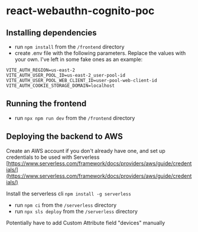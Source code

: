 # react-webauthn-cognito-poc

## Installing dependencies

- run `npm install` from the `/frontend` directory
- create .env file with the following parameters. Replace the values with your own. I've left in some fake ones as an example:

```
VITE_AUTH_REGION=us-east-2
VITE_AUTH_USER_POOL_ID=us-east-2_user-pool-id
VITE_AUTH_USER_POOL_WEB_CLIENT_ID=user-pool-web-client-id
VITE_AUTH_COOKIE_STORAGE_DOMAIN=localhost
```

## Running the frontend

- run `npx npm run dev` from the `/frontend` directory

## Deploying the backend to AWS

Create an AWS account if you don't already have one, and set up credentials to be used with Serverless
[https://www.serverless.com/framework/docs/providers/aws/guide/credentials/](https://www.serverless.com/framework/docs/providers/aws/guide/credentials/)

Install the serverless cli
`npm install -g serverless`

- run `npm ci` from the `/serverless` directory
- run `npx sls deploy` from the `/serverless` directory

Potentially have to add Custom Attribute field "devices" manually
